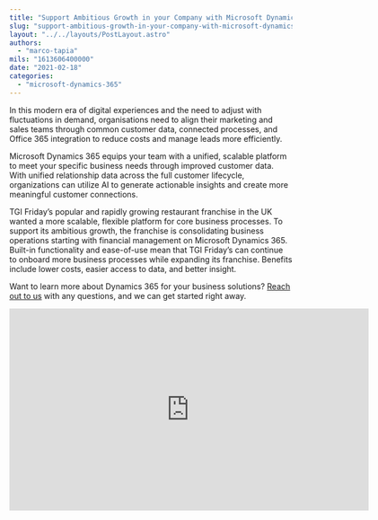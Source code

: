 ```yaml
---
title: "Support Ambitious Growth in your Company with Microsoft Dynamics 365"
slug: "support-ambitious-growth-in-your-company-with-microsoft-dynamics-365"
layout: "../../layouts/PostLayout.astro"
authors: 
  - "marco-tapia"
mils: "1613606400000"
date: "2021-02-18"
categories: 
  - "microsoft-dynamics-365"
---
```


In this modern era of digital experiences and the need to adjust with fluctuations in demand, organisations need to align their marketing and sales teams through common customer data, connected processes, and Office 365 integration to reduce costs and manage leads more efficiently.

Microsoft Dynamics 365 equips your team with a unified, scalable platform to meet your specific business needs through improved customer data. With unified relationship data across the full customer lifecycle, organizations can utilize AI to generate actionable insights and create more meaningful customer connections.

TGI Friday’s popular and rapidly growing restaurant franchise in the UK wanted a more scalable, flexible platform for core business processes. To support its ambitious growth, the franchise is consolidating business operations starting with financial management on Microsoft Dynamics 365. Built-in functionality and ease-of-use mean that TGI Friday’s can continue to onboard more business processes while expanding its franchise. Benefits include lower costs, easier access to data, and better insight.

Want to learn more about Dynamics 365 for your business solutions? [Reach out to us](https://picnet.com.au/blog/support-ambitious-growth-in-your-company-with-microsoft-dynamics-365/#contactus) with any questions, and we can get started right away.

<iframe width="640" height="360" src="https://www.youtube.com/embed/Sepnz7WPmCQ" title="YouTube video player" frameborder="0" allow="accelerometer; autoplay; clipboard-write; encrypted-media; gyroscope; picture-in-picture; web-share" allowfullscreen></iframe>